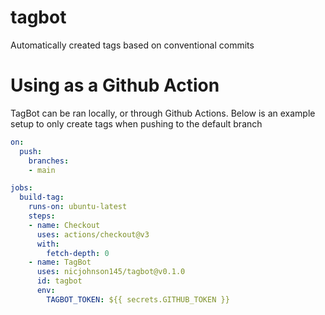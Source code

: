 # tagbot
Automatically created tags based on conventional commits

# Using as a Github Action

TagBot can be ran locally, or through Github Actions. Below is an example setup to only create tags
when pushing to the default branch

```yaml
on:
  push:
    branches:
    - main

jobs:
  build-tag:
    runs-on: ubuntu-latest
    steps:
    - name: Checkout
      uses: actions/checkout@v3
      with:
        fetch-depth: 0
    - name: TagBot
      uses: nicjohnson145/tagbot@v0.1.0
      id: tagbot
      env:
        TAGBOT_TOKEN: ${{ secrets.GITHUB_TOKEN }}
```
